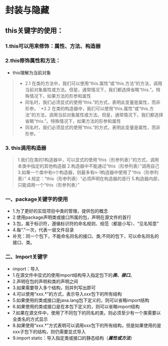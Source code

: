 # 封装与隐藏

## this关键字的使用：

### 1.this可以用来修饰：属性、方法、构造器

### 2.this修饰属性和方法：

* this理解为当前对象

> * 2.1 在类的方法中，我们可以使用“this.属性”或“this.方法”的方法，调用当前对象属性或方法。但是，通常情况下，我们都选择省略“this.”。特殊情况下，如果方法的形参和属性
>* 同名时，我们必须显式的使用“this.”的方式，表明此变量是属性，而非形参。`
   > *2.2 在类的构造器中，我们可以使用“this.属性”或“this.方法”的方法，调用当前对象属性或方法。但是，通常情况下，我们都选择省略“this.”。特殊情况下，如果方法的形参和属性
>* 同名时，我们必须显式的使用“this.”的方式，表明此变量是属性，而非形参。`
### 3. this调用构造器
> 1.我们在类的1构造器中，可以显式的使用“this（形参列表）”的方式，调用本类中指定的其他构造器
> 2.构造器中不能通过“this（形参列表）”调用自己
> 3.如果一个类中有n个构造器，则最多有n-1构造器中使用了“this（形参列表）”
> 4.规定：”this（形参列表）“必须声明在构造器的首行
> 5.构造器内部，只能调用一个“this（形参列表）”
### 一、package关键字的使用
* 1.为了更好的实现项目中类的管理，提供包的概念
* 2.使用package声明类或接口所属的包，声明在源文件的首行
* 3.包，属于标识符，遵循标识符的命名规则、规范（都是小写）、“见名知意”
* 4.每“.”一次，代表一层文件目录
* 补充：同一个包下，不能命名同名的接口、类;不同的包下，可以命名同名的接口、类。

### 二、Import关键字
* import：导入
* 1.在源文件中显式的使用import结构导入指定包下的***类、接口***。
* 2.声明在包的声明和类的声明之间
* 3.如果需要导入多个结构，则并列写出即可
* 4.可以使用“xxx.*”的方式，表示导入xxx包下的所有结构
* 5.如果使用的类或接口是java.lang包下定义的，则可以省略import结构
* 6.如果使用的类或接口是在本包下定义的，则可以省略import结构
* 7.如果在源文件中，使用了不同包下的同名的类，则必须至少有一个类需要以全类名的方式显示
* 8.如果使用“xxx.*”方式表明可以调用xxx包下的所有结构，但是如果使用的是xxx子包下的结构，则仍需要显式导入
* 9.import static：导入指定类或接口的静态结构（***属性或方法***）